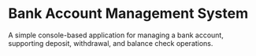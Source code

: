 # Bank Account Management System
 A simple console-based application for managing a bank account, supporting deposit, withdrawal, and balance check operations.
